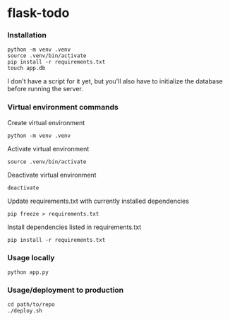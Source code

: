 # flask-todo

### Installation

```
python -m venv .venv
source .venv/bin/activate
pip install -r requirements.txt
touch app.db
```

I don't have a script for it yet, but you'll also have to initialize the database before running the server.

### Virtual environment commands

Create virtual environment

```
python -m venv .venv
```

Activate virtual environment

```
source .venv/bin/activate
```

Deactivate virtual environment

```
deactivate
```

Update requirements.txt with currently installed dependencies

```
pip freeze > requirements.txt
```

Install dependencies listed in requirements.txt

```
pip install -r requirements.txt
```

### Usage locally

```
python app.py
```

### Usage/deployment to production

```
cd path/to/repo
./deploy.sh
```
